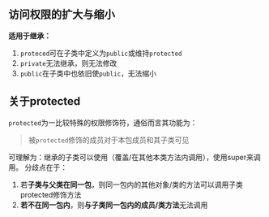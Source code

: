 ## 访问权限的扩大与缩小
**适用于继承：**
1. `proteced`可在子类中定义为`public`或维持`protected`
2. `private`无法继承，则无法修改
3. `public`在子类中也依旧使`public`，无法缩小

## 关于protected
`protected`为一比较特殊的权限修饰符，通俗而言其功能为：
> 被`protected`修饰的成员对于本包成员和其子类可见

可理解为：继承的子类可以使用（覆盖/在其他本类方法内调用），使用super来调用。
分歧点在于：
1. 若**子类与父类在同一包**，则同一包内的其他对象/类的方法可以调用子类protected修饰方法
2. **若不在同一包内**，则**与子类同一包内的成员/类方法**无法调用
